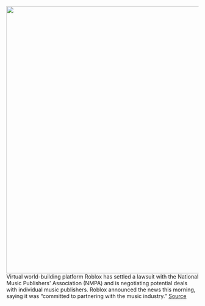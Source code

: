 <img src='https://cdn.vox-cdn.com/thumbor/xbJIHzmEw4u5L4-GW1IUqU6R_uE=/0x0:1920x1080/1200x800/filters:focal(700x221:1006x527)/cdn.vox-cdn.com/uploads/chorus_image/image/69915390/LNX_Concert_Old_Town_Road.0.png' width='700px' /><br/>
Virtual world-building platform Roblox has settled a lawsuit with the National Music Publishers' Association (NMPA) and is negotiating potential deals with individual music publishers. Roblox announced the news this morning, saying it was “committed to partnering with the music industry.”
<a href='https://www.theverge.com/2021/9/27/22696387/roblox-nmpa-lawsuit-settlement-music-piracy-licensing-negotiations'> Source <a/>